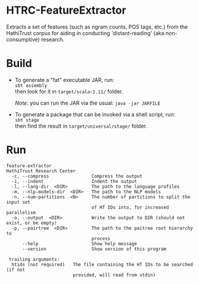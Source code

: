 # HTRC-FeatureExtractor
Extracts a set of features (such as ngram counts, POS tags, etc.) from the HathiTrust
corpus for aiding in conducting 'distant-reading' (aka non-consumptive) research.

# Build
* To generate a "fat" executable JAR, run:  
  `sbt assembly`  
  then look for it in `target/scala-2.11/` folder.

  *Note:* you can run the JAR via the usual: `java -jar JARFILE`

* To generate a package that can be invoked via a shell script, run:  
  `sbt stage`  
  then find the result in `target/universal/stage/` folder.
  
# Run
```
feature-extractor
HathiTrust Research Center
  -c, --compress                Compress the output
  -i, --indent                  Indent the output
  -l, --lang-dir  <DIR>         The path to the language profiles
  -m, --nlp-models-dir  <DIR>   The path to the NLP models
  -n, --num-partitions  <N>     The number of partitions to split the input set
                                of HT IDs into, for increased parallelism
  -o, --output  <DIR>           Write the output to DIR (should not exist, or be empty)
  -p, --pairtree  <DIR>         The path to the paitree root hierarchy to
                                process
      --help                    Show help message
      --version                 Show version of this program

 trailing arguments:
  htids (not required)   The file containing the HT IDs to be searched (if not
                         provided, will read from stdin)
```
